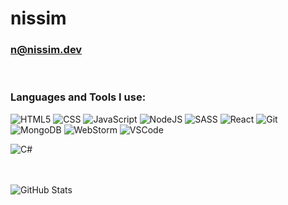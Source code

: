 # nissim
### n@nissim.dev

<br />

### Languages and Tools I use:

![HTML5](https://img.shields.io/badge/-HTML5-black?style=flat-square&logo=html5)
![CSS](https://img.shields.io/badge/-CSS-black?style=flat-square&logo=css)
![JavaScript](https://img.shields.io/badge/-JAVASCRIPT-black?style=flat-square&logo=javascript)
![NodeJS](https://img.shields.io/badge/-nodejs-black?style=flat-square&logo=nodejs)
![SASS](https://img.shields.io/badge/-SASS-black?style=flat-square&logo=sass)
![React](https://img.shields.io/badge/-react-black?style=flat-square&logo=react)
![Git](https://img.shields.io/badge/-Git-black?style=flat-square&logo=git)
![MongoDB](https://img.shields.io/badge/-MongoDB-black?style=flat-square&logo=mongodb)
![WebStorm](https://img.shields.io/badge/-WebStorm-black?style=flat-square&logo=webstorm)
![VSCode](https://img.shields.io/badge/-VSCode-black?style=flat-square&logo=visualstudiocode)

![C#](https://img.shields.io/badge/CSharp-black?style=flat-square&logo=csharp)

<br />
<br />

<img align="center" alt="GitHub Stats" src="https://github-readme-stats.vercel.app/api?username=niss1m&show_icons=true&hide_border=true&count_private=true&hide=stars&theme=dark" />
